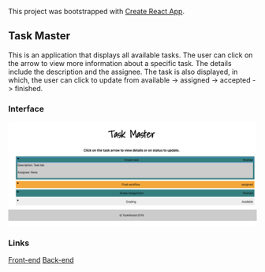 This project was bootstrapped with [Create React App](https://github.com/facebook/create-react-app).

## Task Master
This is an application that displays all available tasks. The user can click on the arrow to view more information about a specific task. The details include the description and the assignee. The task is also displayed, in which, the user can click to update from available -> assigned -> accepted -> finished.

### Interface
![alt app_photo](photo.png)

### Links
[Front-end]()
[Back-end](http://taskmasterapp.us-east-2.elasticbeanstalk.com/tasks)
